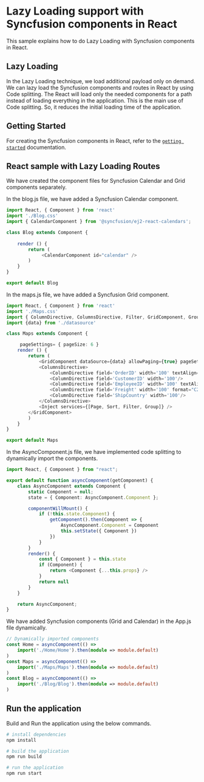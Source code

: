 # Lazy Loading support with Syncfusion components in React

This sample explains how to do Lazy Loading with Syncfusion components in React.

## Lazy Loading 

In the Lazy Loading technique, we load additional payload only on demand. We can lazy load the Syncfusion components and routes in React by using Code splitting. The React will load only the needed components for a path instead of loading everything in the application. This is the main use of Code splitting. So, it reduces the initial loading time of the application.

## Getting Started

For creating the Syncfusion components in React, refer to the [`getting started`](https://ej2.syncfusion.com/react/documentation/introduction/) documentation.

## React sample with Lazy Loading Routes

We have created the component files for Syncfusion Calendar and Grid components separately.

In the blog.js file, we have added a Syncfusion Calendar component.

```typescript
import React, { Component } from 'react'
import './Blog.css'
import { CalendarComponent } from '@syncfusion/ej2-react-calendars';

class Blog extends Component {
  
    render () {
        return (
             <CalendarComponent id="calendar" />
        )
    }
}

export default Blog
```
 
In the maps.js file, we have added a Syncfusion Grid component.

```typescript
import React, { Component } from 'react'
import './Maps.css'
import { ColumnDirective, ColumnsDirective, Filter, GridComponent, Group, Inject, Page, PageSettingsModel, Sort } from '@syncfusion/ej2-react-grids';
import {data} from './datasource'

class Maps extends Component {

     pageSettings= { pageSize: 6 }
    render () {
        return (
            <GridComponent dataSource={data} allowPaging={true} pageSettings={ this.pageSettings }>
            <ColumnsDirective>
                <ColumnDirective field='OrderID' width='100' textAlign="Right"/>
                <ColumnDirective field='CustomerID' width='100'/>
                <ColumnDirective field='EmployeeID' width='100' textAlign="Right"/>
                <ColumnDirective field='Freight' width='100' format="C2" textAlign="Right"/>
                <ColumnDirective field='ShipCountry' width='100'/>
            </ColumnsDirective>
            <Inject services={[Page, Sort, Filter, Group]} />
        </GridComponent>
        )
    }
}

export default Maps
```
 
In the AsyncComponent.js file, we have implemented code splitting to dynamically import the components. 

```typescript
import React, { Component } from "react";

export default function asyncComponent(getComponent) {
    class AsyncComponent extends Component {
        static Component = null;
        state = { Component: AsyncComponent.Component };

        componentWillMount() {
            if (!this.state.Component) {
                getComponent().then(Component => {
                    AsyncComponent.Component = Component
                    this.setState({ Component })
                })
            }
        }
        render() {
            const { Component } = this.state
            if (Component) {
                return <Component {...this.props} />
            }
            return null
        }
    }

    return AsyncComponent;
}
```

We have added Syncfusion components (Grid and Calendar) in the App.js file dynamically.

```typescript
// Dynamically imported components
const Home = asyncComponent(() =>
    import('./Home/Home').then(module => module.default)
)
const Maps = asyncComponent(() =>
    import('./Maps/Maps').then(module => module.default)
)
const Blog = asyncComponent(() =>
    import('./Blog/Blog').then(module => module.default)
)
```

## Run the application

Build and Run the application using the below commands.

```bash
# install dependencies
npm install

# build the application
npm run build

# run the application
npm run start
```
 
